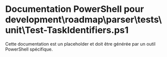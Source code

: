 # Documentation PowerShell pour development\roadmap\parser\tests\unit\Test-TaskIdentifiers.ps1

Cette documentation est un placeholder et doit être générée par un outil PowerShell spécifique.

